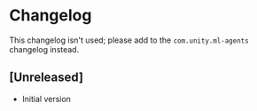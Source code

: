 # Changelog
This changelog isn't used; please add to the `com.unity.ml-agents` changelog instead.

## [Unreleased]
 * Initial version
